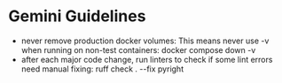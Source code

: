 # Gemini Guidelines

- never remove production docker volumes: This means never use -v when running on non-test containers:
  docker compose down -v
- after each major code change, run linters to check if some lint errors need manual fixing:
 ruff check . --fix 
 pyright
